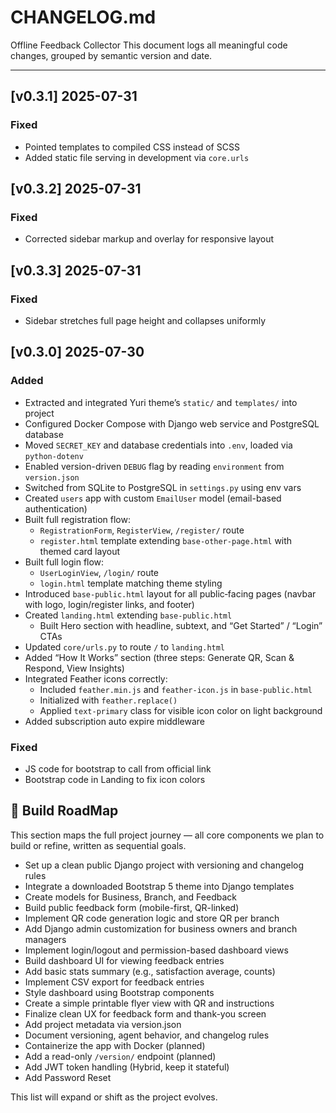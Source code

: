 # CHANGELOG.md

Offline Feedback Collector
This document logs all meaningful code changes, grouped by semantic version and date.

---

## [v0.3.1] 2025-07-31

### Fixed
- Pointed templates to compiled CSS instead of SCSS
- Added static file serving in development via `core.urls`

## [v0.3.2] 2025-07-31

### Fixed
- Corrected sidebar markup and overlay for responsive layout

## [v0.3.3] 2025-07-31

### Fixed
- Sidebar stretches full page height and collapses uniformly

## [v0.3.0] 2025-07-30

### Added
- Extracted and integrated Yuri theme’s `static/` and `templates/` into project  
- Configured Docker Compose with Django web service and PostgreSQL database  
- Moved `SECRET_KEY` and database credentials into `.env`, loaded via `python-dotenv`  
- Enabled version-driven `DEBUG` flag by reading `environment` from `version.json`  
- Switched from SQLite to PostgreSQL in `settings.py` using env vars  
- Created `users` app with custom `EmailUser` model (email-based authentication)  
- Built full registration flow:  
  - `RegistrationForm`, `RegisterView`, `/register/` route  
  - `register.html` template extending `base-other-page.html` with themed card layout  
- Built full login flow:  
  - `UserLoginView`, `/login/` route  
  - `login.html` template matching theme styling
- Introduced `base-public.html` layout for all public‐facing pages (navbar with logo, login/register links, and footer)  
- Created `landing.html` extending `base-public.html`  
  - Built Hero section with headline, subtext, and “Get Started” / “Login” CTAs  
- Updated `core/urls.py` to route `/` to `landing.html`  
- Added “How It Works” section (three steps: Generate QR, Scan & Respond, View Insights)  
- Integrated Feather icons correctly:  
  - Included `feather.min.js` and `feather-icon.js` in `base-public.html`  
  - Initialized with `feather.replace()`  
  - Applied `text-primary` class for visible icon color on light background
- Added subscription auto expire middleware

### Fixed
- JS code for bootstrap to call from official link
- Bootstrap code in Landing to fix icon colors


## 🧭 Build RoadMap

This section maps the full project journey — all core components we plan to build or refine, written as sequential goals.

- Set up a clean public Django project with versioning and changelog rules
- Integrate a downloaded Bootstrap 5 theme into Django templates
- Create models for Business, Branch, and Feedback
- Build public feedback form (mobile-first, QR-linked)
- Implement QR code generation logic and store QR per branch
- Add Django admin customization for business owners and branch managers
- Implement login/logout and permission-based dashboard views
- Build dashboard UI for viewing feedback entries
- Add basic stats summary (e.g., satisfaction average, counts)
- Implement CSV export for feedback entries
- Style dashboard using Bootstrap components
- Create a simple printable flyer view with QR and instructions
- Finalize clean UX for feedback form and thank-you screen
- Add project metadata via version.json
- Document versioning, agent behavior, and changelog rules
- Containerize the app with Docker (planned)
- Add a read-only `/version/` endpoint (planned)
- Add JWT token handling (Hybrid, keep it stateful)
- Add Password Reset

This list will expand or shift as the project evolves.